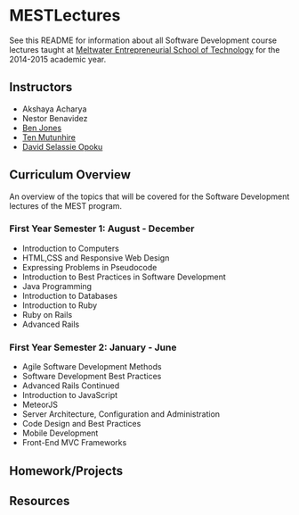 # MESTLectures

See this README for information about all Software Development course lectures  taught at [Meltwater Entrepreneurial School of Technology](http://www.meltwater.org) for the 2014-2015 academic year.

## Instructors
* Akshaya Acharya
* Nestor Benavidez
* [Ben Jones](https://github.com/yogiben)
* [Ten Mutunhire](https://github.com/tranc99)
* [David Selassie Opoku](https://github.com/sdopoku)


## Curriculum Overview

An overview of the topics that will be covered for the Software Development lectures of the MEST program.

### First Year Semester 1: August - December

* Introduction to Computers
* HTML,CSS and Responsive Web Design
* Expressing Problems in Pseudocode
* Introduction to Best Practices in Software Development
* Java Programming
* Introduction to Databases
* Introduction to Ruby
* Ruby on Rails
* Advanced Rails

### First Year Semester 2: January - June

* Agile Software Development Methods
* Software Development Best Practices
* Advanced Rails Continued
* Introduction to JavaScript
* MeteorJS
* Server Architecture, Configuration and Administration
* Code Design and Best Practices
* Mobile Development
* Front-End MVC Frameworks

## Homework/Projects

## Resources
